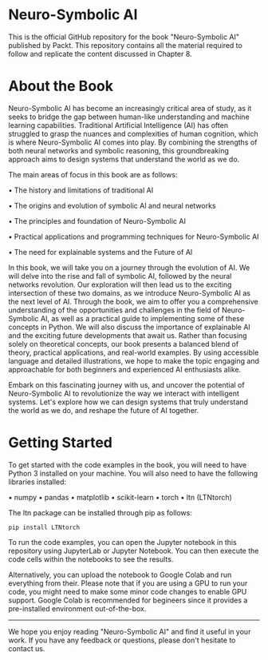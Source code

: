 # Neuro-Symbolic AI
This is the official GitHub repository for the book "Neuro-Symbolic AI" published by Packt. This repository contains all the material required to follow and replicate the content discussed in Chapter 8.

# About the Book
Neuro-Symbolic AI has become an increasingly critical area of study, as it seeks to bridge the gap between human-like understanding and machine learning capabilities. Traditional Artificial Intelligence (AI) has often struggled to grasp the nuances and complexities of human cognition, which is where Neuro-Symbolic AI comes into play. By combining the strengths of both neural networks and symbolic reasoning, this groundbreaking approach aims to design systems that understand the world as we do. 

The main areas of focus in this book are as follows: 

• The history and limitations of traditional AI 

• The origins and evolution of symbolic AI and neural networks 

• The principles and foundation of Neuro-Symbolic AI 

• Practical applications and programming techniques for Neuro-Symbolic AI 

• The need for explainable systems and the Future of AI 

In this book, we will take you on a journey through the evolution of AI. We will delve into the rise and fall of symbolic AI, followed by the neural networks revolution. Our exploration will then lead us to the exciting intersection of these two domains, as we introduce Neuro-Symbolic AI as the next level of AI. Through the book, we aim to offer you a comprehensive understanding of the opportunities and challenges in the field of Neuro-Symbolic AI, as well as a practical guide to implementing some of these concepts in Python. We will also discuss the importance of explainable AI and the exciting future developments that await us. Rather than focusing solely on theoretical concepts, our book presents a balanced blend of theory, practical applications, and real-world examples. By using accessible language and detailed illustrations, we hope to make the topic engaging and approachable for both beginners and experienced AI enthusiasts alike. 

Embark on this fascinating journey with us, and uncover the potential of Neuro-Symbolic AI to revolutionize the way we interact with intelligent systems. Let's explore how we can design systems that truly understand the world as we do, and reshape the future of AI together. 

# Getting Started
To get started with the code examples in the book, you will need to have Python 3 installed on your machine. You will also need to have the following libraries installed:

• numpy
• pandas
• matplotlib
• scikit-learn
• torch
• ltn (LTNtorch)

The ltn package can be installed through pip as follows:

`pip install LTNtorch`

To run the code examples, you can open the Jupyter notebook in this repository using JupyterLab or Jupyter Notebook. You can then execute the code cells within the notebooks to see the results.

Alternatively, you can upload the notebook to Google Colab and run everything from their. Please note that if you are using a GPU to run your code, you might need to make some minor code changes to enable GPU support. Google Colab is recommended for begineers since it provides a pre-installed environment out-of-the-box.

---

We hope you enjoy reading "Neuro-Symbolic AI" and find it useful in your work. If you have any feedback or questions, please don't hesitate to contact us.
